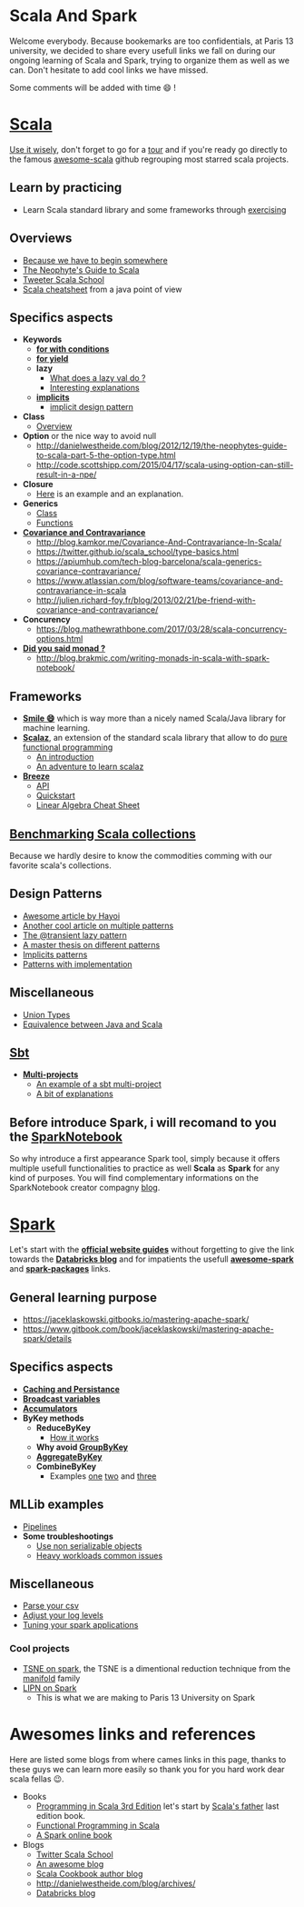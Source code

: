 # Scala And Spark
Welcome everybody. Because bookemarks are too confidentials, at Paris 13 university, we decided to share every usefull links we fall on during our ongoing learning of Scala and Spark, trying to organize them as well as we can. Don't hesitate to add cool links we have missed.

Some comments will be added with time :smile: !

# [Scala](https://www.scala-lang.org/)

[Use it wisely](http://www.scala-lang.org/api/current/#package), don't forget to go for a [tour](https://docs.scala-lang.org/tour/tour-of-scala.html) and if you're ready go directly to the famous [awesome-scala](https://github.com/lauris/awesome-scala) github regrouping most starred scala projects.
## Learn by practicing
* Learn Scala standard library and some frameworks through [exercising](https://www.scala-exercises.org/)
## Overviews
* [Because we have to begin somewhere](https://www.scala-exercises.org/)
* [The Neophyte's Guide to Scala](http://danielwestheide.com/scala/neophytes.html)
* [Tweeter Scala School](https://twitter.github.io/scala_school/index.html)
* [Scala cheatsheet](https://mbonaci.github.io/scala/) from a java point of view
## Specifics aspects
* **Keywords**
  * **[for with conditions](https://alvinalexander.com/scala/how-to-for-loop-embedded-if-statements-guards-scala)**
  * **[for yield](https://alvinalexander.com/scala/scala-for-loop-yield-examples-yield-tutorial)**
  * **lazy**
    * [What does a lazy val do ?](https://stackoverflow.com/questions/7484928/what-does-a-lazy-val-do)
    * [Interesting explanations](https://blog.codecentric.de/2016/02/lazy-vals-scala-look-hood/)
  * **[implicits](https://docs.scala-lang.org/tour/implicit-parameters.html)**
    * [implicit design pattern](http://www.lihaoyi.com/post/ImplicitDesignPatternsinScala.html)
* **Class**
  * [Overview](https://alvinalexander.com/scala/scala-class-examples-constructors-case-classes-parameters)
* **Option** or the nice way to avoid null
    * http://danielwestheide.com/blog/2012/12/19/the-neophytes-guide-to-scala-part-5-the-option-type.html
    * http://code.scottshipp.com/2015/04/17/scala-using-option-can-still-result-in-a-npe/
* **Closure**
  * [Here](https://www.tutorialspoint.com/scala/scala_closures.htm) is an example and an explanation.
* **Generics**
  * [Class](https://docs.scala-lang.org/tour/generic-classes.html)
  * [Functions](https://docs.scala-lang.org/tour/polymorphic-methods.html)
* **[Covariance and Contravariance](https://docs.scala-lang.org/tour/variances.html)**
  * http://blog.kamkor.me/Covariance-And-Contravariance-In-Scala/
  * https://twitter.github.io/scala_school/type-basics.html
  * https://apiumhub.com/tech-blog-barcelona/scala-generics-covariance-contravariance/
  * https://www.atlassian.com/blog/software-teams/covariance-and-contravariance-in-scala
  * http://julien.richard-foy.fr/blog/2013/02/21/be-friend-with-covariance-and-contravariance/
* **Concurency**
  * https://blog.mathewrathbone.com/2017/03/28/scala-concurrency-options.html
* **[Did you said monad ?](https://en.wikipedia.org/wiki/Monad_(functional_programming))**
  * http://blog.brakmic.com/writing-monads-in-scala-with-spark-notebook/
## Frameworks 
* **[Smile :smile:](https://haifengl.github.io/smile/)** which is way more than a nicely named Scala/Java library for machine learning.
* **[Scalaz](https://github.com/scalaz/scalaz)**, an extension of the standard scala library that allow to do [pure functional programming](https://www.quora.com/What-is-Scalaz-useful-for)
  * [An introduction](http://noelmarkham.github.io/scalaz-intro/#/)
  * [An adventure to learn scalaz](http://eed3si9n.com/learning-scalaz/index.html)
* **[Breeze](https://github.com/scalanlp/breeze)**
  * [API](http://www.scalanlp.org/api/breeze/#breeze.package)
  * [Quickstart](https://github.com/scalanlp/breeze/wiki/Quickstart)
  * [Linear Algebra Cheat Sheet](https://github.com/scalanlp/breeze/wiki/Linear-Algebra-Cheat-Sheet) 
## [Benchmarking Scala collections](http://www.lihaoyi.com/post/BenchmarkingScalaCollections.html)
Because we hardly desire to know the commodities comming with our favorite scala's collections.
## Design Patterns
* [Awesome article by Hayoi](http://www.lihaoyi.com/post/OldDesignPatternsinScala.html)
* [Another cool article on multiple patterns](https://pavelfatin.com/design-patterns-in-scala/)
* [The @transient lazy pattern](http://fdahms.com/2015/10/14/scala-and-the-transient-lazy-val-pattern/)
* [A master thesis on different patterns](https://www.scala-lang.org/old/sites/default/files/FrederikThesis.pdf)
* [Implicits patterns](http://www.lihaoyi.com/post/ImplicitDesignPatternsinScala.html)
* [Patterns with implementation](https://github.com/jfaerman/scala-patterns)
## Miscellaneous
* [Union Types](http://milessabin.com/blog/2011/06/09/scala-union-types-curry-howard/)
* [Equivalence between Java and Scala](http://rea.tech/java-to-scala-cheatsheet/)
## [Sbt](https://www.scala-sbt.org/)
* **[Multi-projects](https://www.scala-sbt.org/1.x/docs/Multi-Project.html)**
  * [An example of a sbt multi-project](https://github.com/aaronp/multi-project)
  * [A bit of explanations](https://alvinalexander.com/scala/how-to-create-sbt-projects-with-subprojects)
## Before introduce Spark, i will recomand to you the [SparkNotebook](https://github.com/spark-notebook/spark-notebook)
So why introduce a first appearance Spark tool, simply because it offers multiple usefull functionalities to practice as well **Scala** as **Spark** for any kind of purposes. You will find complementary informations on the SparkNotebook creator compagny [blog](https://blog.kensu.io/).
# [Spark](https://spark.apache.org/)
Let's start with the **[official website guides](http://spark.apache.org/docs/latest/quick-start.html)** without forgetting to give the link towards the **[Databricks blog](https://databricks.com/blog)** and for impatients the usefull **[awesome-spark](https://github.com/awesome-spark/awesome-spark)** and **[spark-packages](https://spark-packages.org/)** links.
## General learning purpose
* https://jaceklaskowski.gitbooks.io/mastering-apache-spark/
* https://www.gitbook.com/book/jaceklaskowski/mastering-apache-spark/details
## Specifics aspects
  * **[Caching and Persistance](https://jaceklaskowski.gitbooks.io/mastering-apache-spark/content/spark-rdd-caching.html)**
  * **[Broadcast variables](https://jaceklaskowski.gitbooks.io/mastering-apache-spark/content/spark-broadcast.html)**
  * **[Accumulators](http://imranrashid.com/posts/Spark-Accumulators/)**
  * **ByKey methods**
    * **ReduceByKey**
      * [How it works](https://stackoverflow.com/questions/30145329/reducebykey-how-does-it-work-internally)
    * **Why avoid [GroupByKey](https://databricks.gitbooks.io/databricks-spark-knowledge-base/content/best_practices/prefer_reducebykey_over_groupbykey.html)**
    * **[AggregateByKey](http://codingjunkie.net/spark-agr-by-key/)**
    * **CombineByKey**
      * Examples [one](https://www.google.fr/search?q=combineBykey&oq=combineBykey&aqs=chrome..69i57j35i39j0l4.2345j0j4&sourceid=chrome&ie=UTF-8) [two](http://abshinn.github.io/python/apache-spark/2014/10/11/using-combinebykey-in-apache-spark/) and [three](http://codingjunkie.net/spark-combine-by-key/)  
## MLLib examples
* [Pipelines](http://www.sparktutorials.net/Spark+MLLib+-+Predict+Store+Sales+with+ML+Pipelines)
* **Some troubleshootings**
  * [Use non serializable objects](https://www.nicolaferraro.me/2016/02/22/using-non-serializable-objects-in-apache-spark/)
  * [Heavy workloads common issues](https://developer.ibm.com/hadoop/2016/07/18/troubleshooting-and-tuning-spark-for-heavy-workloads/)
## Miscellaneous
* [Parse your csv](http://carminedimascio.com/2015/02/apache-spark-convert-csv-to-rdd/)
* [Adjust your log levels](https://mapr.com/blog/how-log-apache-spark/)
* [Tuning your spark applications](http://evertrue.github.io/blog/2015/03/20/tuning-guidelines-for-apache-spark/)
### Cool projects
* [TSNE on spark](https://github.com/saurfang/spark-tsne), the TSNE is a dimentional reduction technique from the [manifold](https://en.wikipedia.org/wiki/Manifold) family
* [LIPN on Spark](https://github.com/Spark-clustering-notebook)
  * This is what we are making to Paris 13 University on Spark

# Awesomes links and references
Here are listed some blogs from where cames links in this page, thanks to these guys we can learn more easily so thank you for you hard work dear scala fellas :wink:.
* Books
  * [Programming in Scala 3rd Edition](https://www.amazon.co.uk/Programming-Scala-3rd-Martin-Odersky/dp/0981531687) let's start by [Scala's father](https://en.wikipedia.org/wiki/Martin_Odersky) last edition book.
  * [Functional Programming in Scala](https://www.manning.com/books/functional-programming-in-scala)
  * [A Spark online book](https://www.gitbook.com/book/jaceklaskowski/mastering-apache-spark/details)
* Blogs
  * [Twitter Scala School](https://twitter.github.io/scala_school/index.html)
  * [An awesome blog](http://www.lihaoyi.com/)
  * [Scala Cookbook author blog](https://alvinalexander.com/scala)
  * http://danielwestheide.com/blog/archives/
  * [Databricks blog](https://databricks.com/blog)
